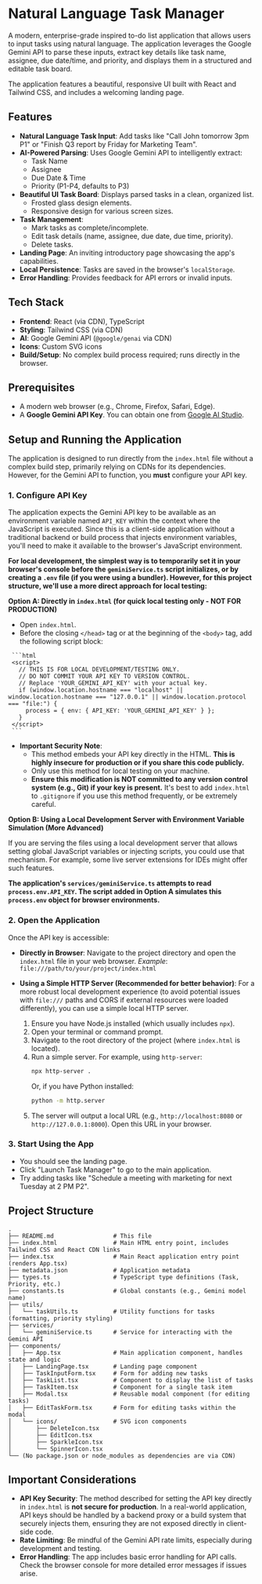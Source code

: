 
# Natural Language Task Manager

A modern, enterprise-grade inspired to-do list application that allows users to input tasks using natural language. The application leverages the Google Gemini API to parse these inputs, extract key details like task name, assignee, due date/time, and priority, and displays them in a structured and editable task board.

The application features a beautiful, responsive UI built with React and Tailwind CSS, and includes a welcoming landing page.

## Features

*   **Natural Language Task Input**: Add tasks like "Call John tomorrow 3pm P1" or "Finish Q3 report by Friday for Marketing Team".
*   **AI-Powered Parsing**: Uses Google Gemini API to intelligently extract:
    *   Task Name
    *   Assignee
    *   Due Date & Time
    *   Priority (P1-P4, defaults to P3)
*   **Beautiful UI Task Board**: Displays parsed tasks in a clean, organized list.
    *   Frosted glass design elements.
    *   Responsive design for various screen sizes.
*   **Task Management**:
    *   Mark tasks as complete/incomplete.
    *   Edit task details (name, assignee, due date, due time, priority).
    *   Delete tasks.
*   **Landing Page**: An inviting introductory page showcasing the app's capabilities.
*   **Local Persistence**: Tasks are saved in the browser's `localStorage`.
*   **Error Handling**: Provides feedback for API errors or invalid inputs.

## Tech Stack

*   **Frontend**: React (via CDN), TypeScript
*   **Styling**: Tailwind CSS (via CDN)
*   **AI**: Google Gemini API (`@google/genai` via CDN)
*   **Icons**: Custom SVG icons
*   **Build/Setup**: No complex build process required; runs directly in the browser.

## Prerequisites

*   A modern web browser (e.g., Chrome, Firefox, Safari, Edge).
*   A **Google Gemini API Key**. You can obtain one from [Google AI Studio](https://aistudio.google.com/app/apikey).

## Setup and Running the Application

The application is designed to run directly from the `index.html` file without a complex build step, primarily relying on CDNs for its dependencies. However, for the Gemini API to function, you **must** configure your API key.

### 1. Configure API Key

The application expects the Gemini API key to be available as an environment variable named `API_KEY` within the context where the JavaScript is executed. Since this is a client-side application without a traditional backend or build process that injects environment variables, you'll need to make it available to the browser's JavaScript environment.

**For local development, the simplest way is to temporarily set it in your browser's console before the `geminiService.ts` script initializes, or by creating a `.env` file (if you were using a bundler). However, for this project structure, we'll use a more direct approach for local testing:**

**Option A: Directly in `index.html` (for quick local testing only - NOT FOR PRODUCTION)**

   *   Open `index.html`.
   *   Before the closing `</head>` tag or at the beginning of the `<body>` tag, add the following script block:

     ```html
     <script>
       // THIS IS FOR LOCAL DEVELOPMENT/TESTING ONLY.
       // DO NOT COMMIT YOUR API KEY TO VERSION CONTROL.
       // Replace 'YOUR_GEMINI_API_KEY' with your actual key.
       if (window.location.hostname === "localhost" || window.location.hostname === "127.0.0.1" || window.location.protocol === "file:") {
         process = { env: { API_KEY: 'YOUR_GEMINI_API_KEY' } };
       }
     </script>
     ```

   *   **Important Security Note**:
        *   This method embeds your API key directly in the HTML. **This is highly insecure for production or if you share this code publicly.**
        *   Only use this method for local testing on your machine.
        *   **Ensure this modification is NOT committed to any version control system (e.g., Git) if your key is present.** It's best to add `index.html` to `.gitignore` if you use this method frequently, or be extremely careful.

**Option B: Using a Local Development Server with Environment Variable Simulation (More Advanced)**

   If you are serving the files using a local development server that allows setting global JavaScript variables or injecting scripts, you could use that mechanism. For example, some live server extensions for IDEs might offer such features.

**The application's `services/geminiService.ts` attempts to read `process.env.API_KEY`. The script added in Option A simulates this `process.env` object for browser environments.**

### 2. Open the Application

Once the API key is accessible:

*   **Directly in Browser**:
    Navigate to the project directory and open the `index.html` file in your web browser.
    *Example*: `file:///path/to/your/project/index.html`

*   **Using a Simple HTTP Server (Recommended for better behavior)**:
    For a more robust local development experience (to avoid potential issues with `file:///` paths and CORS if external resources were loaded differently), you can use a simple local HTTP server.
    1.  Ensure you have Node.js installed (which usually includes `npx`).
    2.  Open your terminal or command prompt.
    3.  Navigate to the root directory of the project (where `index.html` is located).
    4.  Run a simple server. For example, using `http-server`:
        ```bash
        npx http-server .
        ```
        Or, if you have Python installed:
        ```bash
        python -m http.server
        ```
    5.  The server will output a local URL (e.g., `http://localhost:8080` or `http://127.0.0.1:8000`). Open this URL in your browser.

### 3. Start Using the App

*   You should see the landing page.
*   Click "Launch Task Manager" to go to the main application.
*   Try adding tasks like "Schedule a meeting with marketing for next Tuesday at 2 PM P2".

## Project Structure

```
.
├── README.md                 # This file
├── index.html                # Main HTML entry point, includes Tailwind CSS and React CDN links
├── index.tsx                 # Main React application entry point (renders App.tsx)
├── metadata.json             # Application metadata
├── types.ts                  # TypeScript type definitions (Task, Priority, etc.)
├── constants.ts              # Global constants (e.g., Gemini model name)
├── utils/
│   └── taskUtils.ts          # Utility functions for tasks (formatting, priority styling)
├── services/
│   └── geminiService.ts      # Service for interacting with the Gemini API
├── components/
│   ├── App.tsx               # Main application component, handles state and logic
│   ├── LandingPage.tsx       # Landing page component
│   ├── TaskInputForm.tsx     # Form for adding new tasks
│   ├── TaskList.tsx          # Component to display the list of tasks
│   ├── TaskItem.tsx          # Component for a single task item
│   ├── Modal.tsx             # Reusable modal component (for editing tasks)
│   ├── EditTaskForm.tsx      # Form for editing tasks within the modal
│   └── icons/                # SVG icon components
│       ├── DeleteIcon.tsx
│       ├── EditIcon.tsx
│       ├── SparkleIcon.tsx
│       └── SpinnerIcon.tsx
└── (No package.json or node_modules as dependencies are via CDN)
```

## Important Considerations

*   **API Key Security**: The method described for setting the API key directly in `index.html` is **not secure for production**. In a real-world application, API keys should be handled by a backend proxy or a build system that securely injects them, ensuring they are not exposed directly in client-side code.
*   **Rate Limiting**: Be mindful of the Gemini API rate limits, especially during development and testing.
*   **Error Handling**: The app includes basic error handling for API calls. Check the browser console for more detailed error messages if issues arise.
```